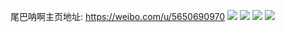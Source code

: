 尾巴呐啊主页地址: https://weibo.com/u/5650690970 
![](https://wx4.sinaimg.cn/mw2000/006apIQWly1h2wirs6fcoj30oz18fqf9.jpg) 
![](https://wx4.sinaimg.cn/mw2000/006apIQWly1gzmndn5gg3j32io1w07wk.jpg) 
![](https://wx4.sinaimg.cn/mw2000/006apIQWly1gzmnd6y1nuj32io1w0e84.jpg) 
![](https://wx4.sinaimg.cn/mw2000/006apIQWly1gzmnd8ewkyj30u01404dm.jpg) 
